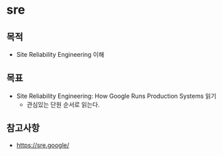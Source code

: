 # sre

## 목적
- Site Reliability Engineering 이해

## 목표
- Site Reliability Engineering: How Google Runs Production Systems 읽기
  - 관심있는 단원 순서로 읽는다.

## 참고사항
- https://sre.google/